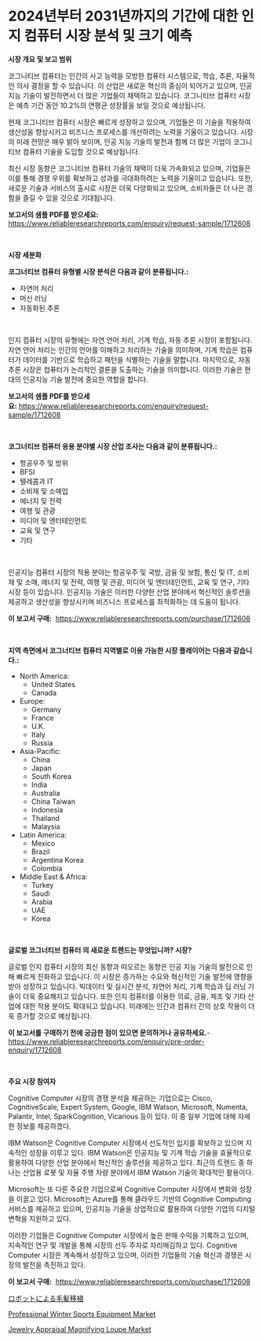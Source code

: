 <p><h1>2024년부터 2031년까지의 기간에 대한 인지 컴퓨터 시장 분석 및 크기 예측</h1></p><p><strong>시장 개요 및 보고 범위</strong></p>
<p><p>코그니티브 컴퓨터는 인간의 사고 능력을 모방한 컴퓨터 시스템으로, 학습, 추론, 자율적인 의사 결정을 할 수 있습니다. 이 산업은 새로운 혁신의 중심이 되어가고 있으며, 인공 지능 기술이 발전하면서 더 많은 기업들이 채택하고 있습니다. 코그니티브 컴퓨터 시장은 예측 기간 동안 10.2%의 연평균 성장률을 보일 것으로 예상됩니다.</p><p>현재 코그니티브 컴퓨터 시장은 빠르게 성장하고 있으며, 기업들은 이 기술을 적용하여 생산성을 향상시키고 비즈니스 프로세스를 개선하려는 노력을 기울이고 있습니다. 시장의 미래 전망은 매우 밝아 보이며, 인공 지능 기술의 발전과 함께 더 많은 기업이 코그니티브 컴퓨터 기술을 도입할 것으로 예상됩니다.</p><p>최신 시장 동향은 코그니티브 컴퓨터 기술의 채택이 더욱 가속화되고 있으며, 기업들은 이를 통해 경쟁 우위를 확보하고 성과를 극대화하려는 노력을 기울이고 있습니다. 또한, 새로운 기술과 서비스의 출시로 시장은 더욱 다양화되고 있으며, 소비자들은 더 나은 경험을 즐길 수 있을 것으로 기대됩니다.</p></p>
<p><strong>보고서의 샘플 PDF를 받으세요:</strong> <a href="https://www.reliableresearchreports.com/enquiry/request-sample/1712608">https://www.reliableresearchreports.com/enquiry/request-sample/1712608</a></p>
<p>&nbsp;</p>
<p><strong>시장 세분화</strong></p>
<p><strong>코그너티브 컴퓨터 유형별 시장 분석은 다음과 같이 분류됩니다.:</strong></p>
<p><ul><li>자연어 처리</li><li>머신 러닝</li><li>자동화된 추론</li></ul></p>
<p>&nbsp;</p>
<p><p>인지 컴퓨터 시장의 유형에는 자연 언어 처리, 기계 학습, 자동 추론 시장이 포함됩니다. 자연 언어 처리는 인간의 언어를 이해하고 처리하는 기술을 의미하며, 기계 학습은 컴퓨터가 데이터를 기반으로 학습하고 패턴을 식별하는 기술을 말합니다. 마지막으로, 자동 추론 시장은 컴퓨터가 논리적인 결론을 도출하는 기술을 의미합니다. 이러한 기술은 현대의 인공지능 기술 발전에 중요한 역할을 합니다.</p></p>
<p><strong>보고서의 샘플 PDF를 받으세요:</strong>&nbsp;<a href="https://www.reliableresearchreports.com/enquiry/request-sample/1712608">https://www.reliableresearchreports.com/enquiry/request-sample/1712608</a></p>
<p>&nbsp;</p>
<p><strong> 코그너티브 컴퓨터 응용 분야별 시장 산업 조사는 다음과 같이 분류됩니다.:</strong></p>
<p><ul><li>항공우주 및 방위</li><li>BFSI</li><li>텔레콤과 IT</li><li>소비재 및 소매업</li><li>에너지 및 전력</li><li>여행 및 관광</li><li>미디어 및 엔터테인먼트</li><li>교육 및 연구</li><li>기타</li></ul></p>
<p>&nbsp;</p>
<p><p>인공지능 컴퓨터 시장의 적용 분야는 항공우주 및 국방, 금융 및 보험, 통신 및 IT, 소비재 및 소매, 에너지 및 전력, 여행 및 관광, 미디어 및 엔터테인먼트, 교육 및 연구, 기타 시장 등이 있습니다. 인공지능 기술은 이러한 다양한 산업 분야에서 혁신적인 솔루션을 제공하고 생산성을 향상시키며 비즈니스 프로세스를 최적화하는 데 도움이 됩니다.</p></p>
<p><strong>이 보고서 구매:</strong>&nbsp; <a href="https://www.reliableresearchreports.com/purchase/1712608">https://www.reliableresearchreports.com/purchase/1712608</a></p>
<p>&nbsp;</p>
<p><strong>지역 측면에서 코그너티브 컴퓨터 지역별로 이용 가능한 시장 플레이어는 다음과 같습니다.:</strong></p>
<p><ul>
    <li>
        North America:
        <ul>
            <li>United States</li>
            <li>Canada</li>
        </ul>
    </li>
    <li>
        Europe:
        <ul>
            <li>Germany</li>
            <li>France</li>
            <li>U.K.</li>
            <li>Italy</li>
            <li>Russia</li>
        </ul>
    </li>
    <li>
        Asia-Pacific:
        <ul>
            <li>China</li>
            <li>Japan</li>
            <li>South Korea</li>
            <li>India</li>
            <li>Australia</li>
            <li>China Taiwan</li>
            <li>Indonesia</li>
            <li>Thailand</li>
            <li>Malaysia</li>
        </ul>
    </li>
    <li>
        Latin America:
        <ul>
            <li>Mexico</li>
            <li>Brazil</li>
            <li>Argentina Korea</li>
            <li>Colombia</li>
        </ul>
    </li>
    <li>
        Middle East & Africa:
        <ul>
            <li>Turkey</li>
            <li>Saudi</li>
            <li>Arabia</li>
            <li>UAE</li>
            <li>Korea</li>
        </ul>
    </li>
    </ul></p>
<p>&nbsp;</p>
<p><strong>글로벌 코그너티브 컴퓨터 의 새로운 트렌드는 무엇입니까? 시장?</strong></p>
<p><p>글로벌 인지 컴퓨터 시장의 최신 동향과 떠오르는 동향은 인공 지능 기술의 발전으로 인해 빠르게 진화하고 있습니다. 이 시장은 증가하는 수요와 혁신적인 기술 발전에 영향을 받아 성장하고 있습니다. 빅데이터 및 실시간 분석, 자연어 처리, 기계 학습과 딥 러닝 기술이 더욱 중요해지고 있습니다. 또한 인지 컴퓨터를 이용한 의료, 금융, 제조 및 기타 산업에 대한 적용 분야도 확대되고 있습니다. 미래에는 인간과 컴퓨터 간의 상호 작용이 더욱 증가할 것으로 예상됩니다.</p></p>
<p><strong>이 보고서를 구매하기 전에 궁금한 점이 있으면 문의하거나 공유하세요.</strong>- <a href="https://www.reliableresearchreports.com/enquiry/pre-order-enquiry/1712608">https://www.reliableresearchreports.com/enquiry/pre-order-enquiry/1712608</a></p>
<p>&nbsp;</p>
<p><strong>주요 시장 참여자</strong></p>
<p><p>Cognitive Computer 시장의 경쟁 분석을 제공하는 기업으로는 Cisco, CognitiveScale, Expert System, Google, IBM Watson, Microsoft, Numenta, Palantir, Intel, SparkCognition, Vicarious 등이 있다. 이 중 일부 기업에 대해 자세한 정보를 제공하겠다.</p><p>IBM Watson은 Cognitive Computer 시장에서 선도적인 입지를 확보하고 있으며 지속적인 성장을 이루고 있다. IBM Watson은 인공지능 및 기계 학습 기술을 효율적으로 활용하여 다양한 산업 분야에서 혁신적인 솔루션을 제공하고 있다. 최근의 트렌드 중 하나는 산업용 로봇 및 자율 주행 차량 분야에서 IBM Watson 기술의 확대적인 활용이다.</p><p>Microsoft는 또 다른 주요한 기업으로써 Cognitive Computer 시장에서 변화와 성장을 이끌고 있다. Microsoft는 Azure를 통해 클라우드 기반의 Cognitive Computing 서비스를 제공하고 있으며, 인공지능 기술을 상업적으로 활용하여 다양한 기업의 디지털 변혁을 지원하고 있다.</p><p>이러한 기업들은 Cognitive Computer 시장에서 높은 판매 수익을 기록하고 있으며, 지속적인 연구 및 개발을 통해 시장의 선두 주자로 자리매김하고 있다. Cognitive Computer 시장은 계속해서 성장하고 있으며, 이러한 기업들의 기술 혁신과 경쟁은 시장의 발전을 촉진하고 있다.</p></p>
<p><strong>이 보고서 구매:</strong>&nbsp;&nbsp;<a href="https://www.reliableresearchreports.com/purchase/1712608">https://www.reliableresearchreports.com/purchase/1712608</a></p>
<p><p><a href="https://github.com/xnljig2898992/Market-Research-Report-List-1/blob/main/28916179560.md">ロボットによる毛髪移植</a></p><p><a href="https://github.com/FassouRP/Market-Research-Report-List-3/blob/main/professional-winter-sports-equipment-market.md">Professional Winter Sports Equipment Market</a></p><p><a href="https://github.com/rahu1506/Market-Research-Report-List-3/blob/main/jewelry-appraisal-magnifying-loupe-market.md">Jewelry Appraisal Magnifying Loupe Market</a></p></p>
